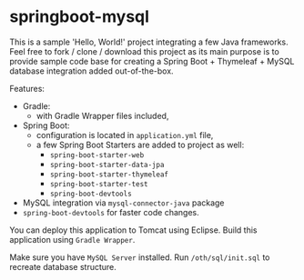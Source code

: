 # springboot-mysql

This is a sample 'Hello, World!' project integrating a few Java frameworks. Feel free to fork / clone / download this project as its main purpose is to provide sample code base for creating a Spring Boot + Thymeleaf + MySQL database integration added out-of-the-box.

Features:

- Gradle:
  - with Gradle Wrapper files included,
- Spring Boot:
  - configuration is located in `application.yml` file,
  - a few Spring Boot Starters are added to project as well:
    - `spring-boot-starter-web`
    - `spring-boot-starter-data-jpa`
    - `spring-boot-starter-thymeleaf`
    - `spring-boot-starter-test`
    - `spring-boot-devtools`
- MySQL integration via `mysql-connector-java` package
- `spring-boot-devtools` for faster code changes.

You can deploy this application to Tomcat using Eclipse. Build this application using `Gradle Wrapper`.

Make sure you have `MySQL Server` installed. Run `/oth/sql/init.sql` to recreate database structure.